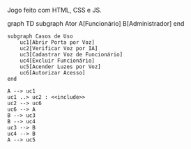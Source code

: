 Jogo feito com HTML, CSS e JS.

graph TD
    subgraph Ator
        A[Funcionário]
        B[Administrador]
    end

    subgraph Casos de Uso
        uc1[Abrir Porta por Voz]
        uc2[Verificar Voz por IA]
        uc3[Cadastrar Voz de Funcionário]
        uc4[Excluir Funcionário]
        uc5[Acender Luzes por Voz]
        uc6[Autorizar Acesso]
    end

    A --> uc1
    uc1 ..> uc2 : <<include>>
    uc2 --> uc6
    uc6 --> A
    B --> uc3
    B --> uc4
    uc3 --> B
    uc4 --> B
    A --> uc5
